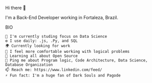 Hi there 👋

I'm a Back-End Developer working in Fortaleza, Brazil.

BIO

    🏢 I'm currently studing focus on Data Science
    ⚙️ I use daily: .js, .Py, and SQL
    🌍 Currently looking for work
    💅 I feel more comfortable working with logical problems
    🌱 Learning all about Open Source
    💬 Ping me about Program logic, Code Architecture, Data Science, Database Organization
    📫 Reach me: https://www.linkedin.com/feed/
    ⚡️ Fun fact: I'm a huge fan of Dark Souls and Pagode 
